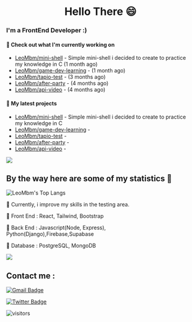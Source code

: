 <h1 align="center">Hello There 😄 </h1>

### I'm a FrontEnd Developer :)

#### 👷 Check out what I'm currently working on

- [LeoMbm/mini-shell](https://github.com/LeoMbm/mini-shell) - Simple mini-shell i decided to create to practice my knowledge in C (1 month ago)
- [LeoMbm/game-dev-learning](https://github.com/LeoMbm/game-dev-learning) -  (1 month ago)
- [LeoMbm/tapio-test](https://github.com/LeoMbm/tapio-test) -  (3 months ago)
- [LeoMbm/after-party](https://github.com/LeoMbm/after-party) -  (4 months ago)
- [LeoMbm/api-video](https://github.com/LeoMbm/api-video) -  (4 months ago)

#### 🌱 My latest projects

- [LeoMbm/mini-shell](https://github.com/LeoMbm/mini-shell) - Simple mini-shell i decided to create to practice my knowledge in C
- [LeoMbm/game-dev-learning](https://github.com/LeoMbm/game-dev-learning) - 
- [LeoMbm/tapio-test](https://github.com/LeoMbm/tapio-test) - 
- [LeoMbm/after-party](https://github.com/LeoMbm/after-party) - 
- [LeoMbm/api-video](https://github.com/LeoMbm/api-video) - 



<a href="https://www.youtube.com/watch?v=nC9dQOnUyao"><img src="https://indianmemetemplates.com/wp-content/uploads/Computer-Guy.jpg"></a>


## By the way here are some of my statistics 🚀
![LeoMbm's Top Langs](https://github-readme-stats.vercel.app/api/top-langs/?username=lucaszebre&theme=tokyonight&layout=compact)

🌱 Currently, i improve my skills in the testing area.

🧱 Front End : React, Tailwind, Bootstrap

🧱 Back End : Javascript(Node, Express), Python(Django),Firebase,Supabase

🧱 Database : PostgreSQL, MongoDB



<a href="https://www.youtube.com/watch?v=dQw4w9WgXcQ"><img src="https://user-images.githubusercontent.com/73097560/115834477-dbab4500-a447-11eb-908a-139a6edaec5c.gif"></a>

## Contact me : 
[![Gmail Badge](https://img.shields.io/badge/-leonidas.j.mbm@gmail.com-blue?style=flat-roundedrectangle&logo=Gmail&logoColor=white&link=mailto:lucaszebre1@gmail.com)](lucaszebre1@gmail.com)

[![Twitter Badge](https://img.shields.io/badge/-@TechLeo777-1ca0f1?style=flat-square&labelColor=1ca0f1&logo=twitter&logoColor=white&link=https://twitter.com/TechLeo777)](https://twitter.com/TechLeo777) 


![visitors](https://komarev.com/ghpvc/?username=lucaszebre&color=yellow)

